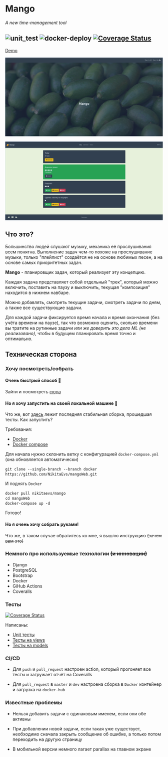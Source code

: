 # Mango
*A new time-management tool*

![unit_test](https://github.com/NikitaEvs/mangoWeb/workflows/unit_test/badge.svg)
![docker-deploy](https://github.com/NikitaEvs/mangoWeb/workflows/docker-deploy/badge.svg)
[![Coverage Status](https://coveralls.io/repos/github/NikitaEvs/mangoWeb/badge.svg?branch=tests&t=AYTufv)](https://coveralls.io/github/NikitaEvs/mangoWeb?branch=tests)
---
[Demo](http://51.15.97.72:8000/)

![](.github/pictures/mainPage.png)

![](.github/pictures/dayTask.png)

## Что это?
Большинство людей слушают музыку, механика её прослушивания всем понятна.
Выполнение задач чем-то похоже на прослушивание музыки, только "плейлист" создаётся
не на основе любимых песен, а на основе самых приоритетных задач.

__Mango__ - планировщик задач, который реализует эту концепцию.

Каждая задача представляет собой отдельный "трек", который можно включить, поставить
на паузу и выключить, текущая "композиция" находится в нижнем навбаре.

Можно добавлять, смотреть текущие задачи, смотреть задачи по дням, а также
все существующие задачи.

Для каждой задачи фиксируется время начала и время окончания (без учёта времени на паузе),
так что возможно оценить, сколько времени вы тратите на рутинные задачи *или же доверить
это дело ML (не реализовано)*, чтобы в будущем планировать время точно и оптимально.

## Техническая сторона
### Хочу посмотреть/собрать
#### Очень быстрый способ :rocket:
Зайти и посмотреть [сюда](http://51.15.97.72:8000/)
#### Но я хочу запустить на своей локальной машине :whale2:
Что же, вот [здесь](https://hub.docker.com/r/nikitaevs/mango) лежит
последняя стабильная сборка, прошедшая тесты. Как запустить?

Требования:

- [Docker](https://docs.docker.com/get-docker/)
- [Docker compose](https://docs.docker.com/compose/install/)

Для начала нужно склонить ветку с конфигурацией ```docker-compose.yml```
(она обновляется автоматичеcки)

```shell script
git clone --single-branch --branch docker https://github.com/NikitaEvs/mangoWeb.git
```

И поднять ```Docker```

```shell script
docker pull nikitaevs/mango
cd mangoWeb
docker-compose up -d
```

Готово!

#### Но я очень хочу собрать руками!

Что же, в таком случае обратитесь ко мне, я вышлю инструкцию ~~(зачем вам это)~~

### Немного про используемые технологии ~~(и инновации)~~
- Django
- PostgreSQL
- Bootstrap
- Docker
- GiHub Actions
- Coveralls

### Тесты
[![Coverage Status](https://coveralls.io/repos/github/NikitaEvs/mangoWeb/badge.svg?branch=tests&t=AYTufv)](https://coveralls.io/github/NikitaEvs/mangoWeb?branch=tests)

Написаны:

- [Unit тесты](tests/test_unit.py)
- [Тесты на views](tests/test_views.py)
- [Тесты на models](tests/test_model.py)
 
### CI/CD

- Для ```push``` и ```pull_request``` настроен
action, который прогоняет все тесты и
загружает отчёт на Coveralls

- Для ```pull_request``` в ```master``` и ```dev```
настроена сборка в ```Docker``` контейнер и загрузка на ```docker-hub``` 

### Известные проблемы

- Нельзя добавить задачи с одинаковым именем, если они обе активны

- При добавлении новой задачи, если такая уже существует, необходимо сначала
закрыть сообщение об ошибке, а только потом переходить на другую страницу

- В мобильной версии немного лагает parallax на главном экране